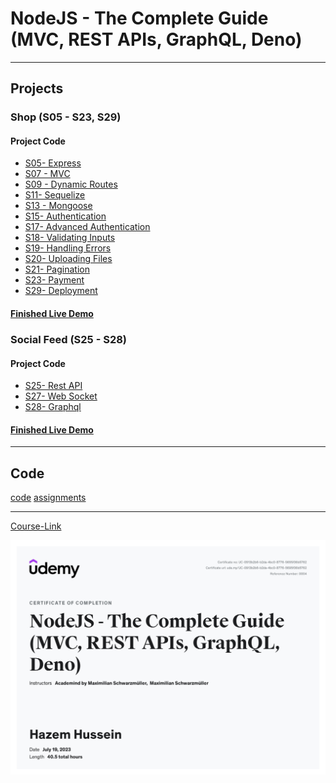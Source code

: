 # NodeJS - The Complete Guide (MVC, REST APIs, GraphQL, Deno)

---

## Projects

### Shop (S05 - S23, S29)

#### Project Code

- [S05- Express](./Projects//01-Shop/S05-Express/)
- [S07 - MVC](./Projects/01-Shop/S07-MVC/)
- [S09 - Dynamic Routes](./Projects/01-Shop/S09-Dynamic-Routes/)
- [S11- Sequelize](./Projects/01-Shop/S11-Sequelize/)
- [S13 - Mongoose](./Projects/01-Shop/S13-Mongoose/)
- [S15- Authentication](./Projects/01-Shop/S15-Authentication/)
- [S17- Advanced Authentication](./Projects/01-Shop/S17-Advanced-Authentication/)
- [S18- Validating Inputs](./Projects/01-Shop/S18-Validating-Input/)
- [S19- Handling Errors](./Projects/01-Shop/S19-Handling-Errors/)
- [S20- Uploading Files ](./Projects/01-Shop/S20-Uploading-Files/)
- [S21- Pagination](./Projects/01-Shop/S21-Pagination/)
- [S23- Payment](./Projects/01-Shop/S23-Payment/)
- [S29- Deployment](./Projects/01-Shop/S29-Deployment/)

#### [Finished Live Demo](https://node-js-shop.onrender.com/)

### Social Feed (S25 - S28)

#### Project Code

- [S25- Rest API](./Projects/02-Social-Feed/S25-Rest-API/)
- [S27- Web Socket](./Projects/02-Social-Feed/S27-Web-Socket/)
- [S28- Graphql](./Projects/02-Social-Feed/S28-Graphql/)

#### [Finished Live Demo](https://nodejs-blog-app.netlify.app/)

---

## Code

[code](Code)
[assignments](Code/Assignments/)

---

[Course-Link](https://www.udemy.com/course/nodejs-the-complete-guide/)<br>

![Certificate](./UC-0913b2b6-b2da-4bc0-8776-5695f36b5762.jpg)
<br>